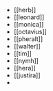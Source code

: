 - [[herb]]
- [[leonard]]
- [[monica]]
- [[octavius]]
- [[pheralt]]
- [[walter]]
- [[tim]]
- [[nymh]]
- [[hera]]
- [[justira]]
- 